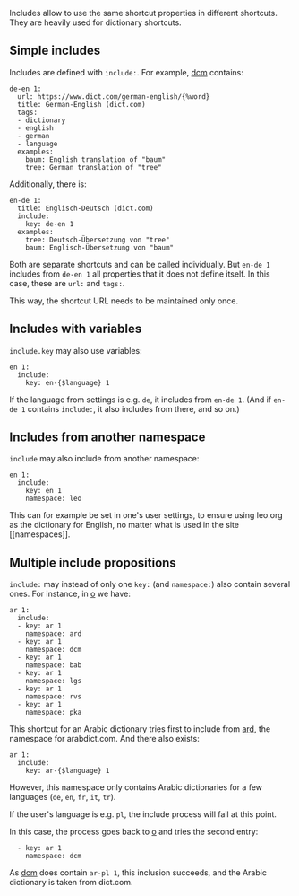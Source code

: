 Includes allow to use the same shortcut properties in different shortcuts. They are heavily used for dictionary shortcuts.

## Simple includes

Includes are defined with `include:`. For example, [dcm](https://github.com/trovu/trovu-data/tree/master/shortcuts/dcm.yml) contains:

    de-en 1:
      url: https://www.dict.com/german-english/{%word}
      title: German-English (dict.com)
      tags:
      - dictionary
      - english
      - german
      - language
      examples:
        baum: English translation of "baum"
        tree: German translation of "tree"

Additionally, there is:

    en-de 1:
      title: Englisch-Deutsch (dict.com)
      include:
        key: de-en 1
      examples:
        tree: Deutsch-Übersetzung von "tree"
        baum: Englisch-Übersetzung von "baum"

Both are separate shortcuts and can be called individually. But `en-de 1` includes from `de-en 1` all properties that it does not define itself. In this case, these are `url:` and `tags:`.

This way, the shortcut URL needs to be maintained only once.

## Includes with variables

`include.key` may also use variables:

    en 1:
      include:
        key: en-{$language} 1

If the language from settings is e.g. `de`, it includes from `en-de 1`. (And if `en-de 1` contains `include:`, it also includes from there, and so on.)

## Includes from another namespace

`include` may also include from another namespace:

    en 1:
      include:
        key: en 1
        namespace: leo

This can for example be set in one's user settings, to ensure using leo.org as the dictionary for English, no matter what is used in the site [[namespaces]].

## Multiple include propositions

`include:` may instead of only one `key:` (and `namespace:`) also contain several ones. For instance, in [o](https://github.com/trovu/trovu-data/tree/master/shortcuts/o.yml) we have:

    ar 1:
      include:
      - key: ar 1
        namespace: ard
      - key: ar 1
        namespace: dcm
      - key: ar 1
        namespace: bab
      - key: ar 1
        namespace: lgs
      - key: ar 1
        namespace: rvs
      - key: ar 1
        namespace: pka 

This shortcut for an Arabic dictionary tries first to include from [ard](https://github.com/trovu/trovu-data/tree/master/shortcuts/ard.yml), the namespace for arabdict.com. And there also exists:

    ar 1:
      include:
        key: ar-{$language} 1

However, this namespace only contains Arabic dictionaries for a few languages (`de`, `en`, `fr`, `it`, `tr`).

If the user's language is e.g. `pl`, the include process will fail at this point.

In this case, the process goes back to [o](https://github.com/trovu/trovu-data/tree/master/shortcuts/o.yml) and tries the second entry:

      - key: ar 1
        namespace: dcm

As [dcm](https://github.com/trovu/trovu-data/tree/master/shortcuts/dcm.yml) does contain `ar-pl 1`, this inclusion succeeds, and the Arabic dictionary is taken from dict.com.